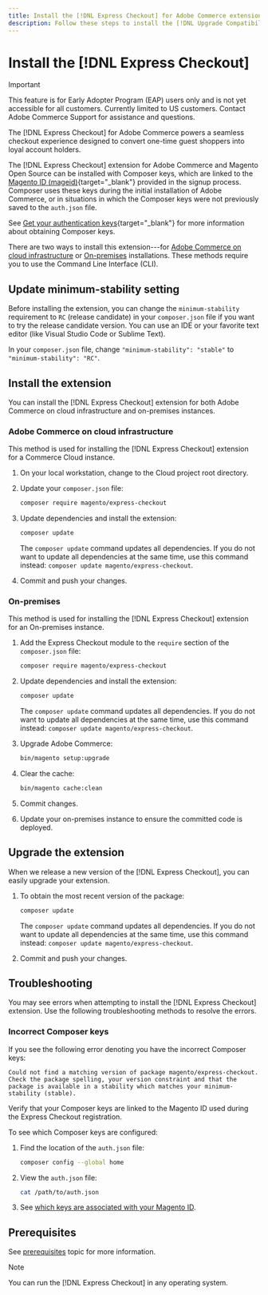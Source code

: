 ```yaml
---
title: Install the [!DNL Express Checkout] for Adobe Commerce extension
description: Follow these steps to install the [!DNL Upgrade Compatibility Tool] for your Adobe Commerce project.
---
```


# Install the [!DNL Express Checkout]

>[!IMPORTANT]
>
> This feature is for Early Adopter Program (EAP) users only and is not yet accessible for all customers. Currently limited to US customers. Contact Adobe Commerce Support for assistance and questions.

The [!DNL Express Checkout] for Adobe Commerce powers a seamless checkout experience designed to convert one-time guest shoppers into loyal account holders.

The [!DNL Express Checkout] extension for Adobe Commerce and Magento Open Source can be installed with Composer keys, which are linked to the [Magento ID (mageid)](https://devdocs.magento.com/marketplace/sellers/profile-personal.html#field-descriptions){target="_blank"} provided in the signup process. Composer uses these keys during the initial installation of Adobe Commerce, or in situations in which the Composer keys were not previously saved to the `auth.json` file.

See [Get your authentication keys](https://devdocs.magento.com/guides/v2.4/install-gde/prereq/connect-auth.html){target="_blank"} for more information about obtaining Composer keys.

There are two ways to install this extension---for [Adobe Commerce on cloud infrastructure](#magento-commerce-cloud) or [On-premises](#on-premises) installations. These methods require you to use the Command Line Interface (CLI).

## Update minimum-stability setting

Before installing the extension, you can change the `minimum-stability` requirement to `RC` (release candidate) in your `composer.json` file if you want to try the release candidate version. You can use an IDE or your favorite text editor (like Visual Studio Code or Sublime Text).

In your `composer.json` file, change `"minimum-stability": "stable"` to `"minimum-stability": "RC"`.

## Install the extension

You can install the [!DNL Express Checkout] extension for both Adobe Commerce on cloud infrastructure and on-premises instances.

### Adobe Commerce on cloud infrastructure

This method is used for installing the [!DNL Express Checkout] extension for a Commerce Cloud instance.

1. On your local workstation, change to the Cloud project root directory.

1. Update your `composer.json` file:

   ```bash
   composer require magento/express-checkout
   ```

1. Update dependencies and install the extension:

   ```bash
   composer update
   ```

   The `composer update` command updates all dependencies. If you do not want to update all dependencies at the same time, use this command instead: `composer update magento/express-checkout`.

1. Commit and push your changes.

### On-premises

This method is used for installing the [!DNL Express Checkout] extension for an On-premises instance.

1. Add the Express Checkout module to the `require` section of the `composer.json` file:

   ```bash
   composer require magento/express-checkout
   ```

1. Update dependencies and install the extension:

   ```bash
   composer update
   ```

   The `composer update` command updates all dependencies. If you do not want to update all dependencies at the same time, use this command instead: `composer update magento/express-checkout`.

1. Upgrade Adobe Commerce:

   ```bash
   bin/magento setup:upgrade
   ```

1. Clear the cache:

   ```bash
   bin/magento cache:clean
   ```

1. Commit changes.
1. Update your on-premises instance to ensure the committed code is deployed.

## Upgrade the extension

When we release a new version of the [!DNL Express Checkout], you can easily upgrade your extension.

1. To obtain the most recent version of the package:

   ```bash
   composer update
   ```
   
   The `composer update` command updates all dependencies. If you do not want to update all dependencies at the same time, use this command instead: `composer update magento/express-checkout`.

1. Commit and push your changes.

## Troubleshooting

You may see errors when attempting to install the [!DNL Express Checkout] extension. Use the following troubleshooting methods to resolve the errors.

### Incorrect Composer keys

If you see the following error denoting you have the incorrect Composer keys:

```terminal
Could not find a matching version of package magento/express-checkout. Check the package spelling, your version constraint and that the package is available in a stability which matches your minimum-stability (stable).
```

Verify that your Composer keys are linked to the Magento ID used during the Express Checkout registration.

To see which Composer keys are configured:

1. Find the location of the `auth.json` file:

   ```bash
   composer config --global home
   ```

1. View the `auth.json` file:

   ```bash
   cat /path/to/auth.json
   ```

1. See [which keys are associated with your Magento ID](https://devdocs.magento.com/guides/v2.4/install-gde/prereq/connect-auth.html).

## Prerequisites

See [prerequisites](../express-checkout/prerequisites.md) topic for more information.

>[!NOTE]
>
>You can run the [!DNL Express Checkout] in any operating system.

